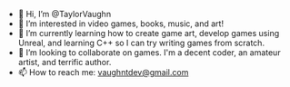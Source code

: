 - 👋 Hi, I’m @TaylorVaughn
- 👀 I’m interested in video games, books, music, and art!
- 🌱 I’m currently learning how to create game art, develop games using Unreal, and learning C++ so I can try writing games from scratch.
- 💞️ I’m looking to collaborate on games. I'm a decent coder, an amateur artist, and terrific author.
- 📫 How to reach me: vaughntdev@gmail.com

<!---
TaylorVaughn/TaylorVaughn is a ✨ special ✨ repository because its `README.md` (this file) appears on your GitHub profile.
You can click the Preview link to take a look at your changes.
--->
